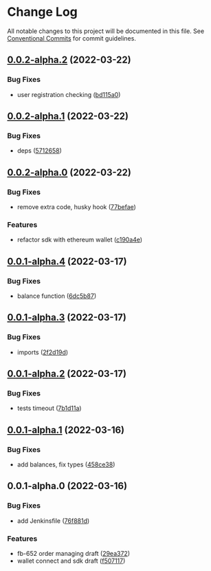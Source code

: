 # Change Log

All notable changes to this project will be documented in this file.
See [Conventional Commits](https://conventionalcommits.org) for commit guidelines.

## [0.0.2-alpha.2](https://github.com/rarible/immutable-x-sdk/compare/v0.0.2-alpha.1...v0.0.2-alpha.2) (2022-03-22)


### Bug Fixes

* user registration checking ([bd115a0](https://github.com/rarible/immutable-x-sdk/commit/bd115a0796c3019430f3158c9d38ba2cf9f59a3f))





## [0.0.2-alpha.1](https://github.com/rarible/immutable-x-sdk/compare/v0.0.2-alpha.0...v0.0.2-alpha.1) (2022-03-22)


### Bug Fixes

* deps ([5712658](https://github.com/rarible/immutable-x-sdk/commit/57126584346b9aeee934007b1e58fdb6477acb54))





## [0.0.2-alpha.0](https://github.com/rarible/immutable-x-sdk/compare/v0.0.1-alpha.4...v0.0.2-alpha.0) (2022-03-22)


### Bug Fixes

* remove extra code, husky hook ([77befae](https://github.com/rarible/immutable-x-sdk/commit/77befae2c8d4b9999bb90eb28649afdbd220edc4))


### Features

* refactor sdk with ethereum wallet ([c190a4e](https://github.com/rarible/immutable-x-sdk/commit/c190a4e7ea6ad4d2b0b15215b8d99e0871416cb5))





## [0.0.1-alpha.4](https://github.com/rarible/immutable-x-sdk/compare/v0.0.1-alpha.3...v0.0.1-alpha.4) (2022-03-17)


### Bug Fixes

* balance function ([6dc5b87](https://github.com/rarible/immutable-x-sdk/commit/6dc5b87f729e92ad269d5b3456ec061f63fc1a55))





## [0.0.1-alpha.3](https://github.com/rarible/immutable-x-sdk/compare/v0.0.1-alpha.2...v0.0.1-alpha.3) (2022-03-17)


### Bug Fixes

* imports ([2f2d19d](https://github.com/rarible/immutable-x-sdk/commit/2f2d19dbc7f42d65ea04a1aa31afda60b15d222c))





## [0.0.1-alpha.2](https://github.com/rarible/immutable-x-sdk/compare/v0.0.1-alpha.1...v0.0.1-alpha.2) (2022-03-17)


### Bug Fixes

* tests timeout ([7b1d11a](https://github.com/rarible/immutable-x-sdk/commit/7b1d11aea25ef6b6b8f845df07b24bd19c83ba16))





## [0.0.1-alpha.1](https://github.com/rarible/immutable-x-sdk/compare/v0.0.1-alpha.0...v0.0.1-alpha.1) (2022-03-16)


### Bug Fixes

* add balances, fix types ([458ce38](https://github.com/rarible/immutable-x-sdk/commit/458ce38af579320a0be2b910e0fa77ccd3aa9f4a))





## 0.0.1-alpha.0 (2022-03-16)


### Bug Fixes

* add Jenkinsfile ([76f881d](https://github.com/rarible/immutable-x-sdk/commit/76f881d855b39867c957a80d4c1395df48de5a63))


### Features

* fb-652 order managing draft ([29ea372](https://github.com/rarible/immutable-x-sdk/commit/29ea3723a69d6d5c53b20078c69ab6c442c57328))
* wallet connect and sdk draft ([f507117](https://github.com/rarible/immutable-x-sdk/commit/f507117ebb2922bbca40c97dd5cc28023c5adfc1))
